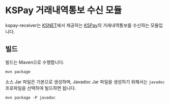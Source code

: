 KSPay 거래내역통보 수신 모듈
========================================

kspay-receiver는 [KSNET](http://www.ksnet.co.kr)에서 제공하는 [KSPay](http://pg.ksnet.co.kr)의 거래내역통보를 수신하는 모듈입니다.

빌드
----------------------------------------

빌드는 Maven으로 수행합니다.

```
mvn package
```

소스 Jar 파일은 기본으로 생성하며, Javadoc Jar 파일을 생성하기 위해서는 `javadoc` 프로파일을 선택하여 빌드하면 됩니다.

```
mvn package -P javadoc
```
